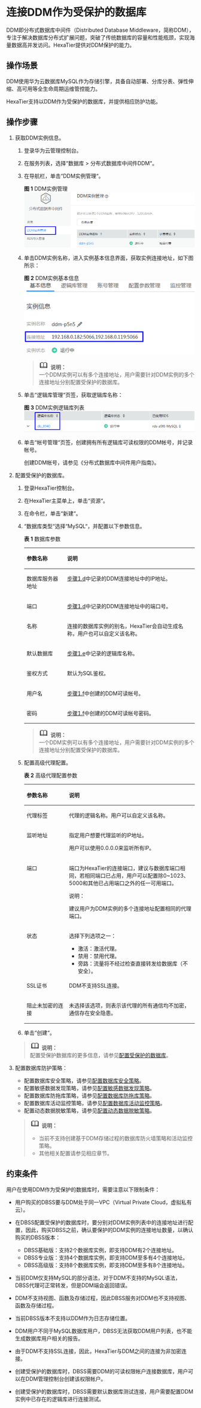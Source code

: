# 连接DDM作为受保护的数据库<a name="ZH-CN_TOPIC_0121926605"></a>

DDM即分布式数据库中间件（Distributed Database Middleware，简称DDM），专注于解决数据库分布式扩展问题，突破了传统数据库的容量和性能瓶颈，实现海量数据高并发访问。HexaTier提供对DDM保护的能力。

## 操作场景<a name="zh-cn_topic_0115979488_section686515561145"></a>

DDM使用华为云数据库MySQL作为存储引擎，具备自动部署、分库分表、弹性伸缩、高可用等全生命周期运维管控能力。

HexaTier支持以DDM作为受保护的数据库，并提供相应防护功能。

## 操作步骤<a name="zh-cn_topic_0115979488_section5582172252"></a>

1.  获取DDM实例信息。
    1.  登录华为云管理控制台。
    2.  在服务列表，选择“数据库 \> 分布式数据库中间件DDM“。
    3.  在导航栏，单击“DDM实例管理“。

        **图 1**  DDM实例管理<a name="zh-cn_topic_0115979488_fig19754184118420"></a>  
        ![](figures/DDM实例管理.png "DDM实例管理")

    4.  <a name="zh-cn_topic_0115979488_li15771276415"></a>单击DDM实例名称，进入实例基本信息界面，获取实例连接地址，如下图所示：

        **图 2**  DDM实例基本信息<a name="zh-cn_topic_0115979488_fig1151515201944"></a>  
        ![](figures/DDM实例基本信息.png "DDM实例基本信息")

        >![](public_sys-resources/icon-note.gif) **说明：**   
        >一个DDM实例可以有多个连接地址，用户需要针对DDM实例的多个连接地址分别配置受保护的数据库。  

    5.  <a name="zh-cn_topic_0115979488_li02933341344"></a>单击“逻辑库管理“页签，获取逻辑库名称：

        **图 3**  DDM实例逻辑库列表<a name="zh-cn_topic_0115979488_fig138795119518"></a>  
        ![](figures/DDM实例逻辑库列表.png "DDM实例逻辑库列表")

    6.  <a name="zh-cn_topic_0115979488_li41698615142"></a>单击“帐号管理“页签，创建拥有所有逻辑库可读权限的DDM帐号，并记录帐号。

        创建DDM帐号，请参见《分布式数据库中间件用户指南》。


2.  配置受保护的数据库。

    1.  登录HexaTier控制台。
    2.  在HexaTier主菜单上，单击“资源“。
    3.  在命令栏，单击“新建“。
    4.  “数据库类型“选择“MySQL“，并配置以下参数信息。

        **表 1**  数据库参数

        <a name="zh-cn_topic_0115979488_table1389095324610"></a>
        <table><thead align="left"><tr id="zh-cn_topic_0115979488_row108902534462"><th class="cellrowborder" valign="top" width="23.68%" id="mcps1.2.3.1.1"><p id="zh-cn_topic_0115979488_p16890853114616"><a name="zh-cn_topic_0115979488_p16890853114616"></a><a name="zh-cn_topic_0115979488_p16890853114616"></a>参数名称</p>
        </th>
        <th class="cellrowborder" valign="top" width="76.32%" id="mcps1.2.3.1.2"><p id="zh-cn_topic_0115979488_p16890253174611"><a name="zh-cn_topic_0115979488_p16890253174611"></a><a name="zh-cn_topic_0115979488_p16890253174611"></a>说明</p>
        </th>
        </tr>
        </thead>
        <tbody><tr id="zh-cn_topic_0115979488_row689014536469"><td class="cellrowborder" valign="top" width="23.68%" headers="mcps1.2.3.1.1 "><p id="zh-cn_topic_0115979488_p14890185354617"><a name="zh-cn_topic_0115979488_p14890185354617"></a><a name="zh-cn_topic_0115979488_p14890185354617"></a>数据库服务器地址</p>
        </td>
        <td class="cellrowborder" valign="top" width="76.32%" headers="mcps1.2.3.1.2 "><p id="zh-cn_topic_0115979488_p7890453104616"><a name="zh-cn_topic_0115979488_p7890453104616"></a><a name="zh-cn_topic_0115979488_p7890453104616"></a><a href="#zh-cn_topic_0115979488_li15771276415">步骤1.d</a>中记录的DDM连接地址中的IP地址。</p>
        </td>
        </tr>
        <tr id="zh-cn_topic_0115979488_row12890653184613"><td class="cellrowborder" valign="top" width="23.68%" headers="mcps1.2.3.1.1 "><p id="zh-cn_topic_0115979488_p189095334615"><a name="zh-cn_topic_0115979488_p189095334615"></a><a name="zh-cn_topic_0115979488_p189095334615"></a>端口</p>
        </td>
        <td class="cellrowborder" valign="top" width="76.32%" headers="mcps1.2.3.1.2 "><p id="zh-cn_topic_0115979488_p28901553134619"><a name="zh-cn_topic_0115979488_p28901553134619"></a><a name="zh-cn_topic_0115979488_p28901553134619"></a><a href="#zh-cn_topic_0115979488_li15771276415">步骤1.d</a>中记录的DDM连接地址中的端口号。</p>
        </td>
        </tr>
        <tr id="zh-cn_topic_0115979488_row8890053124611"><td class="cellrowborder" valign="top" width="23.68%" headers="mcps1.2.3.1.1 "><p id="zh-cn_topic_0115979488_p178907533465"><a name="zh-cn_topic_0115979488_p178907533465"></a><a name="zh-cn_topic_0115979488_p178907533465"></a>名称</p>
        </td>
        <td class="cellrowborder" valign="top" width="76.32%" headers="mcps1.2.3.1.2 "><p id="zh-cn_topic_0115979488_p589016532464"><a name="zh-cn_topic_0115979488_p589016532464"></a><a name="zh-cn_topic_0115979488_p589016532464"></a>连接的数据库实例的别名，HexaTier会自动生成名称，用户也可以自定义该名称。</p>
        </td>
        </tr>
        <tr id="zh-cn_topic_0115979488_row38901253174614"><td class="cellrowborder" valign="top" width="23.68%" headers="mcps1.2.3.1.1 "><p id="zh-cn_topic_0115979488_p14890553184610"><a name="zh-cn_topic_0115979488_p14890553184610"></a><a name="zh-cn_topic_0115979488_p14890553184610"></a>默认数据库</p>
        </td>
        <td class="cellrowborder" valign="top" width="76.32%" headers="mcps1.2.3.1.2 "><p id="zh-cn_topic_0115979488_p4890353114614"><a name="zh-cn_topic_0115979488_p4890353114614"></a><a name="zh-cn_topic_0115979488_p4890353114614"></a><a href="#zh-cn_topic_0115979488_li02933341344">步骤1.e</a>中记录的逻辑库名称。</p>
        </td>
        </tr>
        <tr id="zh-cn_topic_0115979488_row48901753104616"><td class="cellrowborder" valign="top" width="23.68%" headers="mcps1.2.3.1.1 "><p id="zh-cn_topic_0115979488_p8890205316462"><a name="zh-cn_topic_0115979488_p8890205316462"></a><a name="zh-cn_topic_0115979488_p8890205316462"></a>鉴权方式</p>
        </td>
        <td class="cellrowborder" valign="top" width="76.32%" headers="mcps1.2.3.1.2 "><p id="zh-cn_topic_0115979488_p1989035318461"><a name="zh-cn_topic_0115979488_p1989035318461"></a><a name="zh-cn_topic_0115979488_p1989035318461"></a>默认为SQL鉴权。</p>
        </td>
        </tr>
        <tr id="zh-cn_topic_0115979488_row9890205314612"><td class="cellrowborder" valign="top" width="23.68%" headers="mcps1.2.3.1.1 "><p id="zh-cn_topic_0115979488_p11890165311465"><a name="zh-cn_topic_0115979488_p11890165311465"></a><a name="zh-cn_topic_0115979488_p11890165311465"></a>用户名</p>
        </td>
        <td class="cellrowborder" valign="top" width="76.32%" headers="mcps1.2.3.1.2 "><p id="zh-cn_topic_0115979488_p15890145384620"><a name="zh-cn_topic_0115979488_p15890145384620"></a><a name="zh-cn_topic_0115979488_p15890145384620"></a><a href="#zh-cn_topic_0115979488_li41698615142">步骤1.f</a>中创建的DDM可读帐号。</p>
        </td>
        </tr>
        <tr id="zh-cn_topic_0115979488_row6890115312465"><td class="cellrowborder" valign="top" width="23.68%" headers="mcps1.2.3.1.1 "><p id="zh-cn_topic_0115979488_p12890653124615"><a name="zh-cn_topic_0115979488_p12890653124615"></a><a name="zh-cn_topic_0115979488_p12890653124615"></a>密码</p>
        </td>
        <td class="cellrowborder" valign="top" width="76.32%" headers="mcps1.2.3.1.2 "><p id="zh-cn_topic_0115979488_p7890165334613"><a name="zh-cn_topic_0115979488_p7890165334613"></a><a name="zh-cn_topic_0115979488_p7890165334613"></a><a href="#zh-cn_topic_0115979488_li41698615142">步骤1.f</a>中创建的DDM可读帐号密码。</p>
        </td>
        </tr>
        </tbody>
        </table>

        >![](public_sys-resources/icon-note.gif) **说明：**   
        >一个DDM实例可以有多个连接地址，用户需要针对DDM实例的多个连接地址分别配置受保护的数据库。  

    5.  配置高级代理配置。

        **表 2**  高级代理配置参数

        <a name="zh-cn_topic_0115979488_table2090725374618"></a>
        <table><thead align="left"><tr id="zh-cn_topic_0115979488_row19907155320466"><th class="cellrowborder" valign="top" width="24.81%" id="mcps1.2.3.1.1"><p id="zh-cn_topic_0115979488_p199071753144619"><a name="zh-cn_topic_0115979488_p199071753144619"></a><a name="zh-cn_topic_0115979488_p199071753144619"></a>参数名称</p>
        </th>
        <th class="cellrowborder" valign="top" width="75.19%" id="mcps1.2.3.1.2"><p id="zh-cn_topic_0115979488_p790755374610"><a name="zh-cn_topic_0115979488_p790755374610"></a><a name="zh-cn_topic_0115979488_p790755374610"></a>说明</p>
        </th>
        </tr>
        </thead>
        <tbody><tr id="zh-cn_topic_0115979488_row119071553104612"><td class="cellrowborder" valign="top" width="24.81%" headers="mcps1.2.3.1.1 "><p id="zh-cn_topic_0115979488_p290775324611"><a name="zh-cn_topic_0115979488_p290775324611"></a><a name="zh-cn_topic_0115979488_p290775324611"></a>代理标签</p>
        </td>
        <td class="cellrowborder" valign="top" width="75.19%" headers="mcps1.2.3.1.2 "><p id="zh-cn_topic_0115979488_p169071753114613"><a name="zh-cn_topic_0115979488_p169071753114613"></a><a name="zh-cn_topic_0115979488_p169071753114613"></a>代理的逻辑名称。用户可以自定义该名称。</p>
        </td>
        </tr>
        <tr id="zh-cn_topic_0115979488_row189071053104613"><td class="cellrowborder" valign="top" width="24.81%" headers="mcps1.2.3.1.1 "><p id="zh-cn_topic_0115979488_p2907165310461"><a name="zh-cn_topic_0115979488_p2907165310461"></a><a name="zh-cn_topic_0115979488_p2907165310461"></a>监听地址</p>
        </td>
        <td class="cellrowborder" valign="top" width="75.19%" headers="mcps1.2.3.1.2 "><p id="zh-cn_topic_0115979488_p59078534465"><a name="zh-cn_topic_0115979488_p59078534465"></a><a name="zh-cn_topic_0115979488_p59078534465"></a>指定用户想要代理监听的IP地址。</p>
        <p id="zh-cn_topic_0115979488_p09071553104611"><a name="zh-cn_topic_0115979488_p09071553104611"></a><a name="zh-cn_topic_0115979488_p09071553104611"></a>用户可以使用0.0.0.0来监听所有IP。</p>
        </td>
        </tr>
        <tr id="zh-cn_topic_0115979488_row13907753134614"><td class="cellrowborder" valign="top" width="24.81%" headers="mcps1.2.3.1.1 "><p id="zh-cn_topic_0115979488_p49077530469"><a name="zh-cn_topic_0115979488_p49077530469"></a><a name="zh-cn_topic_0115979488_p49077530469"></a>端口</p>
        </td>
        <td class="cellrowborder" valign="top" width="75.19%" headers="mcps1.2.3.1.2 "><p id="zh-cn_topic_0115979488_p1907115310467"><a name="zh-cn_topic_0115979488_p1907115310467"></a><a name="zh-cn_topic_0115979488_p1907115310467"></a>端口为HexaTier的连接端口，建议与数据库端口相同，若相同端口已占用，用户可以配置除0~1023、5000和其他已占用端口之外的任一可用端口。</p>
        <div class="note" id="zh-cn_topic_0115979488_note29071253144613"><a name="zh-cn_topic_0115979488_note29071253144613"></a><a name="zh-cn_topic_0115979488_note29071253144613"></a><span class="notetitle"> 说明： </span><div class="notebody"><p id="zh-cn_topic_0115979488_p169071653164616"><a name="zh-cn_topic_0115979488_p169071653164616"></a><a name="zh-cn_topic_0115979488_p169071653164616"></a>建议用户为DDM实例的多个连接地址配置相同的代理端口。</p>
        </div></div>
        </td>
        </tr>
        <tr id="zh-cn_topic_0115979488_row15907115304617"><td class="cellrowborder" valign="top" width="24.81%" headers="mcps1.2.3.1.1 "><p id="zh-cn_topic_0115979488_p119073539468"><a name="zh-cn_topic_0115979488_p119073539468"></a><a name="zh-cn_topic_0115979488_p119073539468"></a>状态</p>
        </td>
        <td class="cellrowborder" valign="top" width="75.19%" headers="mcps1.2.3.1.2 "><p id="zh-cn_topic_0115979488_p49078539462"><a name="zh-cn_topic_0115979488_p49078539462"></a><a name="zh-cn_topic_0115979488_p49078539462"></a>选择下列选项之一：</p>
        <a name="zh-cn_topic_0115979488_ul179071653164618"></a><a name="zh-cn_topic_0115979488_ul179071653164618"></a><ul id="zh-cn_topic_0115979488_ul179071653164618"><li>激活：激活代理。</li><li>禁用：禁用代理。</li><li>旁路：流量将不经过检查直接转发给数据库（不安全）。</li></ul>
        </td>
        </tr>
        <tr id="zh-cn_topic_0115979488_row159071753134612"><td class="cellrowborder" valign="top" width="24.81%" headers="mcps1.2.3.1.1 "><p id="zh-cn_topic_0115979488_p590715354618"><a name="zh-cn_topic_0115979488_p590715354618"></a><a name="zh-cn_topic_0115979488_p590715354618"></a>SSL证书</p>
        </td>
        <td class="cellrowborder" valign="top" width="75.19%" headers="mcps1.2.3.1.2 "><p id="zh-cn_topic_0115979488_p159071953164620"><a name="zh-cn_topic_0115979488_p159071953164620"></a><a name="zh-cn_topic_0115979488_p159071953164620"></a>DDM不支持SSL连接。</p>
        </td>
        </tr>
        <tr id="zh-cn_topic_0115979488_row390745315462"><td class="cellrowborder" valign="top" width="24.81%" headers="mcps1.2.3.1.1 "><p id="zh-cn_topic_0115979488_p09072053164618"><a name="zh-cn_topic_0115979488_p09072053164618"></a><a name="zh-cn_topic_0115979488_p09072053164618"></a>阻止未加密的连接</p>
        </td>
        <td class="cellrowborder" valign="top" width="75.19%" headers="mcps1.2.3.1.2 "><p id="zh-cn_topic_0115979488_p390717532461"><a name="zh-cn_topic_0115979488_p390717532461"></a><a name="zh-cn_topic_0115979488_p390717532461"></a>未选择该选项，则表示该代理的所有通信均不加密，通信存在安全隐患。</p>
        </td>
        </tr>
        </tbody>
        </table>

    6.  单击“创建“。

    >![](public_sys-resources/icon-note.gif) **说明：**   
    >配置受保护数据库的更多信息，请参见[配置受保护的数据库](配置受保护的数据库.md#ZH-CN_TOPIC_0111166540)。  

3.  配置数据库防护策略：

    -   配置数据库安全策略，请参见[配置数据库安全策略](数据库安全策略简介.md#ZH-CN_TOPIC_0111166347)。
    -   配置敏感数据发现策略，请参见[配置敏感数据发现策略](敏感数据发现策略简介.md#ZH-CN_TOPIC_0111166439)。
    -   配置数据库防拖库策略，请参见[配置数据库防拖库策略](数据库防拖库策略简介.md#ZH-CN_TOPIC_0142535566)。
    -   配置数据库活动监控策略，请参见[配置数据库活动监控策略](数据库活动监控策略简介.md#ZH-CN_TOPIC_0111166432)。
    -   配置动态数据脱敏策略，请参见[配置动态数据脱敏策略](动态数据脱敏策略简介.md#ZH-CN_TOPIC_0111166471)。

    >![](public_sys-resources/icon-note.gif) **说明：**   
    >-   当前不支持创建基于DDM存储过程的数据库防火墙策略和活动监控策略。  
    >-   其他相关配置请参见相应章节。  


## 约束条件<a name="zh-cn_topic_0115979488_section148658211359"></a>

用户在使用DDM作为受保护的数据库时，需要注意以下限制条件：

-   用户购买的DBSS要与DDM处于同一VPC（Virtual Private Cloud，虚拟私有云）。
-   在DBSS配置受保护的数据库时，要分别对DDM实例列表中的连接地址进行配置，因此，购买DBSS之前，确认要保护的DDM实例的连接地址数量，以确认购买的DBSS版本：
    -   DBSS基础版：支持2个数据库实例，即支持DDM有2个连接地址。
    -   DBSS专业版：支持4个数据库实例，即支持DDM至多有4个连接地址。
    -   DBSS高级版：支持8个数据库实例，即支持DDM至多有8个连接地址。

-   当前DDM仅支持MySQL的部分语法，对于DDM不支持的MySQL语法， DBSS代理可正常转发，但是DDM端会返回错误。
-   DDM不支持视图、函数及存储过程，因此DBSS服务对DDM也不支持视图、函数及存储过程。
-   当前DBSS版本不支持以DDM作为日志存储位置。
-   DDM用户不同于MySQL数据库用户，DBSS无法获取DDM用户列表，也不能生成数据库用户相关的报告。
-   由于DDM不支持SSL连接，因此，HexaTier与DDM之间的连接为非加密连接。
-   创建受保护的数据库时，DBSS需要DDM的可读权限帐户连接数据库，用户可以在DDM管理控制台创建该权限帐户。
-   创建受保护的数据库时，DBSS需要默认数据库测试连接，用户需要配置DDM实例中已存在的逻辑库进行连接测试。

